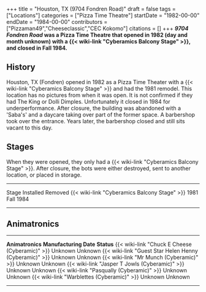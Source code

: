 +++
title = "Houston, TX (9704 Fondren Road)"
draft = false
tags = ["Locations"]
categories = ["Pizza Time Theatre"]
startDate = "1982-00-00"
endDate = "1984-00-00"
contributors = ["Pizzaman49","Cheeseclassic","CEC Kokomo"]
citations = []
+++
***9704 Fondren Road* was a Pizza Time Theatre that opened in 1982 (day and month unknown) with a {{< wiki-link "Cyberamics Balcony Stage" >}}, and closed in Fall 1984.**

## History

Houston, TX (Fondren) opened in 1982 as a Pizza Time Theater with a {{< wiki-link "Cyberamics Balcony Stage" >}} and had the 1981 remodel. This location has no pictures from when it was open. It is not confirmed if they had The King or Dolli Dimples. Unfortunately it closed in 1984 for underperformance. After closure, the building was abandoned with a 'Saba's' and a daycare taking over part of the former space. A barbershop took over the entrance. Years later, the barbershop closed and still sits vacant to this day.

## Stages

When they were opened, they only had a {{< wiki-link "Cyberamics Balcony Stage" >}}. After closure, the bots were either destroyed, sent to another location, or placed in storage.

  -------------------------------------------------- ----------- -----------
  Stage                                              Installed   Removed
  {{< wiki-link "Cyberamics Balcony Stage" >}}   1981        Fall 1984
  -------------------------------------------------- ----------- -----------

## Animatronics

  ------------------------------------------------------------ ------------------------ ------------
  **Animatronics**                                             **Manufacturing Date**   **Status**
  {{< wiki-link "Chuck E Cheese (Cyberamic)" >}}           Unknown                  Unknown
  {{< wiki-link "Guest Star Helen Henny (Cyberamic)" >}}   Unknown                  Unknown
  {{< wiki-link "Mr Munch (Cyberamic)" >}}                 Unknown                  Unknown
  {{< wiki-link "Jasper T Jowls (Cyberamic)" >}}           Unknown                  Unknown
  {{< wiki-link "Pasqually (Cyberamic)" >}}                Unknown                  Unknown
  {{< wiki-link "Warblettes (Cyberamic)" >}}               Unknown                  Unknown
  ------------------------------------------------------------ ------------------------ ------------
